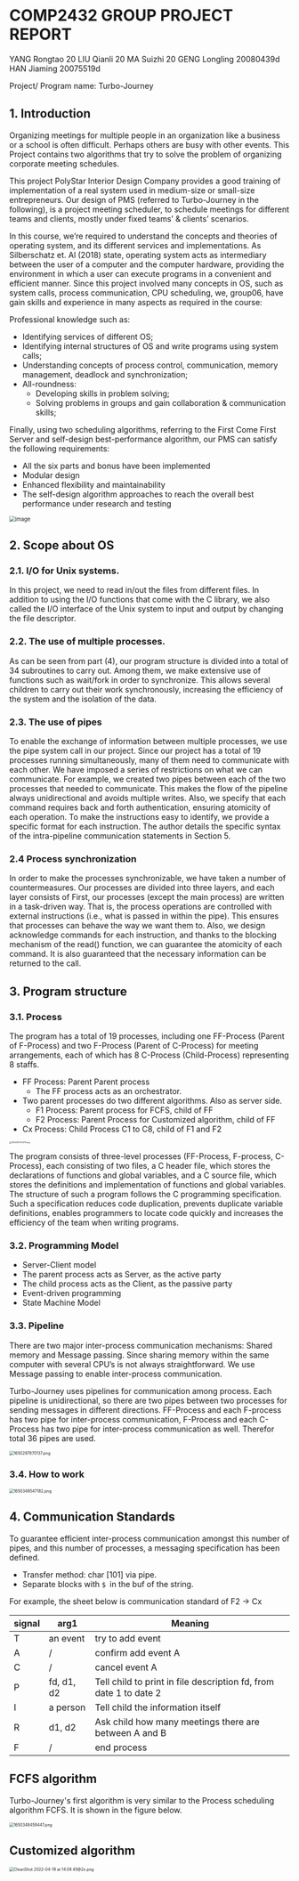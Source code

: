 # COMP2432 GROUP PROJECT REPORT

YANG Rongtao	 20
LIU Qianli			  20
MA Suizhi			 20
GENG Longling	20080439d
HAN Jiaming		20075519d

Project/ Program name: Turbo-Journey

## 1. Introduction

Organizing meetings for multiple people in an organization like a business or a school is often difficult. Perhaps others are busy with other events. This Project contains two algorithms that try to solve the problem of organizing corporate meeting schedules.

This project PolyStar Interior Design Company provides a good training of implementation of a real system used in medium-size or small-size entrepreneurs. Our design of PMS (referred to Turbo-Journey in the following), is a project meeting scheduler, to schedule meetings for different teams and clients, mostly under fixed teams’ & clients’ scenarios. 

In this course, we’re required to understand the concepts and theories of operating system, and its different services and implementations. As Silberschatz et. Al (2018) state, operating system acts as intermediary between the user of a computer and the computer hardware, providing the environment in which a user can execute programs in a convenient and efficient manner. Since this project involved many concepts in OS, such as system calls, process communication, CPU scheduling, we, group06, have gain skills and experience in many aspects as required in the course:

Professional knowledge such as:

- Identifying services of different OS;
- Identifying internal structures of OS and write programs using system calls;
- Understanding concepts of process control, communication, memory management, deadlock and synchronization;
- All-roundness:
  - Developing skills in problem solving;
  - Solving problems in groups and gain collaboration & communication skills;

Finally, using two scheduling algorithms, referring to the First Come First Server and self-design best-performance algorithm, our PMS can satisfy the following requirements:

- All the six parts and bonus have been implemented
- Modular design
- Enhanced flexibility and maintainability
- The self-design algorithm approaches to reach the overall best performance under research and testing

<img src="https://user-images.githubusercontent.com/72927666/163893030-63b78554-dd5c-43a2-b6be-285f09199c9e.png" alt="image" style="zoom: 67%;" />


## 2. Scope about OS

### 2.1. I/O for Unix systems. 

In this project, we need to read in/out the files from different files. In addition to using the I/O functions that come with the C library, we also called the I/O interface of the Unix system to input and output by changing the file descriptor. 

### 2.2. The use of multiple processes.

As can be seen from part (4), our program structure is divided into a total of 34 subroutines to carry out. Among them, we make extensive use of functions such as wait/fork in order to synchronize. This allows several children to carry out their work synchronously, increasing the efficiency of the system and the isolation of the data.

### 2.3. The use of pipes

To enable the exchange of information between multiple processes, we use the pipe system call in our project. Since our project has a total of 19 processes running simultaneously, many of them need to communicate with each other. We have imposed a series of restrictions on what we can communicate. For example, we created two pipes between each of the two processes that needed to communicate. This makes the flow of the pipeline always unidirectional and avoids multiple writes. Also, we specify that each command requires back and forth authentication, ensuring atomicity of each operation. To make the instructions easy to identify, we provide a specific format for each instruction. The author details the specific syntax of the intra-pipeline communication statements in Section 5.

### 2.4 Process synchronization

In order to make the processes synchronizable, we have taken a number of countermeasures. Our processes are divided into three layers, and each layer consists of First, our processes (except the main process) are written in a task-driven way. That is, the process operations are controlled with external instructions (i.e., what is passed in within the pipe). This ensures that processes can behave the way we want them to. Also, we design acknowledge commands for each instruction, and thanks to the blocking mechanism of the read() function, we can guarantee the atomicity of each command. It is also guaranteed that the necessary information can be returned to the call.

## 3. Program structure

### 3.1. Process

The program has a total of 19 processes, including one FF-Process (Parent of F-Process) and two F-Process (Parent of C-Process) for meeting arrangements, each of which has 8 C-Process (Child-Process) representing 8 staffs.

- FF Process: Parent Parent process
  - The FF process acts as an orchestrator.
- Two parent processes do two different algorithms. Also as server side.
  - F1 Process: Parent process for FCFS, child of FF
  - F2 Process: Parent Process for Customized algorithm, child of FF
- Cx Process: Child Process C1 to C8, child of F1 and F2

<img src="https://pic.hanjiaming.com.cn/2022/04/18/093727c7a6245.png" alt="1650297321479.png" style="zoom: 25%;" />

The program consists of three-level processes (FF-Process, F-process, C-Process), each consisting of two files, a C header file, which stores the declarations of functions and global variables, and a C source file, which stores the definitions and implementation of functions and global variables. The structure of such a program follows the C programming specification. Such a specification reduces code duplication, prevents duplicate variable definitions, enables programmers to locate code quickly and increases the efficiency of the team when writing programs.

### 3.2. Programming Model

-  Server-Client model
  - The parent process acts as Server, as the active party
  - The child process acts as the Client, as the passive party
- Event-driven programming
- State Machine Model

### 3.3. Pipeline

There are two major inter-process communication mechanisms: Shared memory and Message passing. Since sharing memory within the same computer with several CPU’s is not always straightforward. We use Message passing to enable inter-process communication.

Turbo-Journey uses pipelines for communication among process. Each pipeline is unidirectional, so there are two pipes between two processes for sending messages in different directions. FF-Process and each F-process has two pipe for inter-process communication, F-Process and each C-Process has two pipe for inter-process communication as well. Therefor total 36 pipes are used.

<img src="https://pic.hanjiaming.com.cn/2022/04/19/fa758c08586b2.png" alt="1650297870137.png" style="zoom:50%;" />

### 3.4. How to work

<img src="https://pic.hanjiaming.com.cn/2022/04/19/1a751c07110ba.png" alt="1650349547182.png" style="zoom:50%;" />

## 4. Communication Standards

To guarantee efficient inter-process communication amongst this number of pipes, and this number of processes, a messaging specification has been defined.

- Transfer method: char [101] via pipe.
- Separate blocks with `$ `in the buf of the string.

For example, the sheet below is communication standard of F2 -> Cx

| signal | arg1       | Meaning                                                      |
| ------ | ---------- | ------------------------------------------------------------ |
| T      | an event   | try to add event                                             |
| A      | /          | confirm add event A                                          |
| C      | /          | cancel event A                                               |
| P      | fd, d1, d2 | Tell child to print in file description fd, from date 1 to date 2 |
| I      | a person   | Tell child the information itself                            |
| R      | d1, d2     | Ask child how many meetings there are between A and B        |
| F      | /          | end process                                                  |

## FCFS algorithm

Turbo-Journey's first algorithm is very similar to the Process scheduling algorithm FCFS. It is shown in the figure below.

<img src="https://pic.hanjiaming.com.cn/2022/04/19/8c00fdbeb6b7a.png" alt="1650348459447.png" style="zoom:50%;" />

## Customized algorithm

<img src="https://pic.hanjiaming.com.cn/2022/04/19/72a164884b965.png" alt="CleanShot 2022-04-19 at 14.09.45@2x.png" style="zoom:50%;" />
